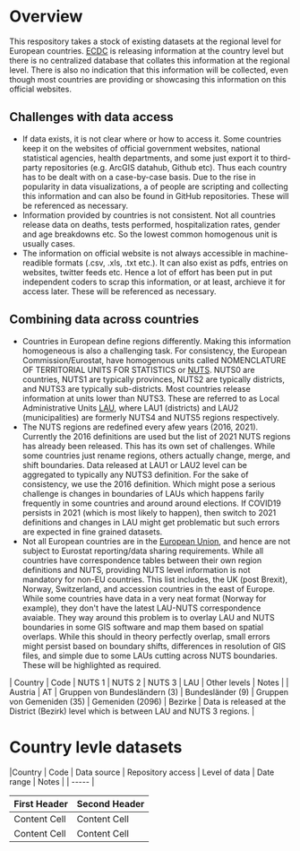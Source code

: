 # Overview
This respository takes a stock of existing datasets at the regional level for European countries. [ECDC](https://www.ecdc.europa.eu/) is releasing information at the country level but there is no centralized database that collates this information at the regional level. There is also no indication that this information will be collected, even though most countries are providing or showcasing this information on this official websites. 

## Challenges with data access


* If data exists, it is not clear where or how to access it. Some countries keep it on the websites of official government websites, national statistical agencies, health departments, and some just export it to third-party repositories (e.g. ArcGIS datahub, Github etc). Thus each country has to be dealt with on a case-by-case basis. Due to the rise in popularity in data visualizations, a of people are scripting and collecting this information and can also be found in GitHub repositories. These will be referenced as necessary.
* Information provided by countries is not consistent. Not all countries release data on deaths, tests performed, hospitalization rates, gender and age breakdowns etc. So the lowest common homogenous unit is usually cases.
* The information on official website is not always accessible in machine-readible formats (.csv, .xls, .txt etc.). It can also exist as pdfs, entries on websites, twitter feeds etc. Hence a lot of effort has been put in put independent coders to scrap this information, or at least, archieve it for access later. These will be referenced as necessary.


## Combining data across countries

* Countries in European define regions differently. Making this information homogeneous is also a challenging task. For consistency, the European Commission/Eurostat, have homogenous units called NOMENCLATURE OF TERRITORIAL UNITS FOR STATISTICS or [NUTS](https://ec.europa.eu/eurostat/web/nuts/background). NUTS0 are countries, NUTS1 are typically provinces, NUTS2 are typically districts, and NUTS3 are typically sub-districts. Most countries release information at units lower than NUTS3. These are referred to as Local Administrative Units [LAU](https://ec.europa.eu/eurostat/web/nuts/local-administrative-units), where LAU1 (districts) and LAU2 (municipalities) are formerly NUTS4 and NUTS5 regions respectively.
* The NUTS regions are redefined every afew years (2016, 2021). Currently the 2016 definitions are used but the list of 2021 NUTS regions has already been released. This has its own set of challenges. While some countries just rename regions, others actually change, merge, and shift boundaries. Data released at LAU1 or LAU2 level can be aggregated to typically any NUTS3 definition. For the sake of consistency, we use the 2016 definition. Which might pose a serious challenge is changes in boundaries of LAUs which happens farily frequently in some countries and around around elections. If COVID19 persists in 2021 (which is most likely to happen), then switch to 2021 definitions and changes in LAU might get problematic but such errors are expected in fine grained datasets.
* Not all European countries are in the [European Union](https://europa.eu/european-union/about-eu/countries_en), and hence are not subject to Eurostat reporting/data sharing requirements. While all countries have correspondence tables between their own region definitions and NUTS, providing NUTS level information is not mandatory for non-EU countries. This list includes, the UK (post Brexit), Norway, Switzerland, and accession countries in the east of Europe. While some countries have data in a very neat format (Norway for example), they don't have the latest LAU-NUTS correspondence avaiable. They way around this problem is to overlay LAU and NUTS boundaries in some GIS software and map them based on spatial overlaps. While this should in theory perfectly overlap, small errors might persist based on boundary shifts, differences in resolution of GIS files, and simple due to some LAUs cutting across NUTS boundaries. These will be highlighted as required.



| Country | Code | NUTS 1                        | NUTS 2           | NUTS 3                        | LAU  | Other levels | Notes |
| Austria | AT           | Gruppen von Bundesländern (3) | Bundesländer (9) | Gruppen von Gemeniden (35)    | Gemeniden (2096) | Bezirke  | Data is released at the District (Bezirk) level which is between LAU and NUTS 3 regions. | 


# Country levle datasets

|Country | Code | Data source | Repository access | Level of data | Date range | Notes |
| ----- | 



| First Header  | Second Header |
| ------------- | ------------- |
| Content Cell  | Content Cell  |
| Content Cell  | Content Cell  |
